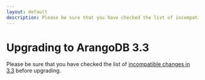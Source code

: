 ```yaml
---
layout: default
description: Please be sure that you have checked the list of incompatible changes in 3
---
```

Upgrading to ArangoDB 3.3
=========================

Please be sure that you have checked the list of [incompatible changes in 3.3](releasenotes-upgradingchanges33.html)
before upgrading.

